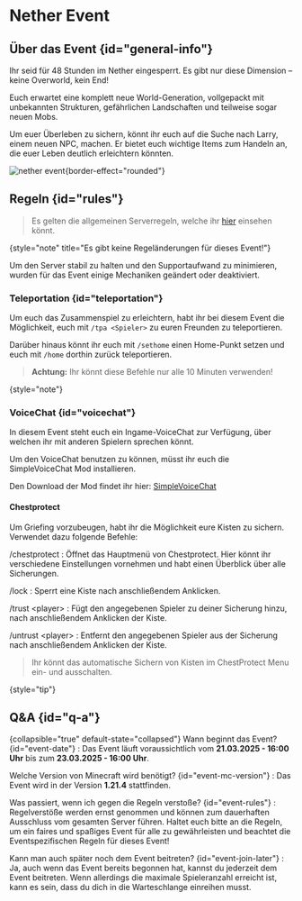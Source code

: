 <primary-label ref="event-running"/>
<secondary-label ref="nether-event-mc-version"/>
<secondary-label ref="nether-event-date"/>

# Nether Event

## Über das Event {id="general-info"}

Ihr seid für 48 Stunden im Nether eingesperrt. Es gibt nur diese Dimension – keine Overworld, kein End!

Euch erwartet eine komplett neue World-Generation, vollgepackt mit unbekannten Strukturen, gefährlichen Landschaften und teilweise sogar neuen Mobs.

Um euer Überleben zu sichern, könnt ihr euch auf die Suche nach Larry, einem neuen NPC, machen.
Er bietet euch wichtige Items zum Handeln an, die euer Leben deutlich erleichtern könnten.

![nether event](nether-event.png){border-effect="rounded"}

## Regeln {id="rules"}

> Es gelten die allgemeinen Serverregeln, welche ihr [hier](rules.md) einsehen k&ouml;nnt.
>
{style="note" title="Es gibt keine Regeländerungen für dieses Event!"}

Um den Server stabil zu halten und den Supportaufwand zu minimieren, wurden für das Event einige Mechaniken geändert oder deaktiviert.

### Teleportation {id="teleportation"}

Um euch das Zusammenspiel zu erleichtern, habt ihr bei diesem Event die Möglichkeit, euch mit `/tpa <Spieler>` zu euren Freunden zu teleportieren.

Darüber hinaus könnt ihr euch mit `/sethome` einen Home-Punkt setzen und euch mit `/home` dorthin zurück teleportieren.

> **Achtung:** Ihr könnt diese Befehle nur alle 10 Minuten verwenden!
>
{style="note"}

### VoiceChat {id="voicechat"}

In diesem Event steht euch ein Ingame-VoiceChat zur Verfügung, über welchen ihr mit anderen Spielern sprechen könnt.

Um den VoiceChat benutzen zu können, müsst ihr euch die SimpleVoiceChat Mod installieren.

Den Download der Mod findet ihr hier: [SimpleVoiceChat](https://modrinth.com/plugin/simple-voice-chat)

#### Chestprotect

Um Griefing vorzubeugen, habt ihr die Möglichkeit eure Kisten zu sichern. Verwendet dazu folgende Befehle:

/chestprotect
: Öffnet das Hauptmenü von Chestprotect.
Hier könnt ihr verschiedene Einstellungen vornehmen und habt einen Überblick über alle Sicherungen.

/lock
: Sperrt eine Kiste nach anschließendem Anklicken.

/trust &lt;player&gt;
: Fügt den angegebenen Spieler zu deiner Sicherung hinzu, nach anschließendem Anklicken der Kiste.

/untrust &lt;player&gt;
: Entfernt den angegebenen Spieler aus der Sicherung nach anschließendem Anklicken der Kiste.

> Ihr könnt das automatische Sichern von Kisten im ChestProtect Menu ein- und ausschalten.
>
{style="tip"}

## Q&amp;A {id="q-a"}

{collapsible="true" default-state="collapsed"}
Wann beginnt das Event? {id="event-date"}
: Das Event läuft voraussichtlich vom **21.03.2025 - 16:00 Uhr** bis zum **23.03.2025 - 16:00 Uhr**.

Welche Version von Minecraft wird benötigt? {id="event-mc-version"}
: Das Event wird in der Version **1.21.4** stattfinden.

Was passiert, wenn ich gegen die Regeln verstoße? {id="event-rules"}
: Regelverstöße werden ernst genommen und können zum dauerhaften Ausschluss vom gesamten Server führen. Haltet euch
bitte an die Regeln, um ein faires und spaßiges Event für alle zu gewährleisten und beachtet die Eventspezifischen Regeln für dieses Event!

Kann man auch später noch dem Event beitreten? {id="event-join-later"}
: Ja, auch wenn das Event bereits begonnen hat, kannst du jederzeit dem Event beitreten. Wenn allerdings die maximale
Spieleranzahl erreicht ist, kann es sein, dass du dich in die Warteschlange einreihen musst.